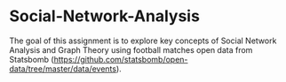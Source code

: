 # Social-Network-Analysis

The goal of this assignment is to explore key concepts of Social Network Analysis and Graph Theory using football matches open data from Statsbomb (https://github.com/statsbomb/open-data/tree/master/data/events).
